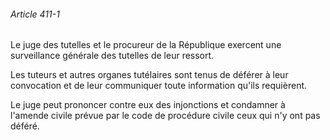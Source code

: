 ###### Article 411-1

Le juge des tutelles et le procureur de la République exercent une surveillance générale des tutelles de leur ressort.

Les tuteurs et autres organes tutélaires sont tenus de déférer à leur convocation et de leur communiquer toute information qu'ils requièrent.

Le juge peut prononcer contre eux des injonctions et condamner à l'amende civile prévue par le code de procédure civile ceux qui n'y ont pas déféré.

